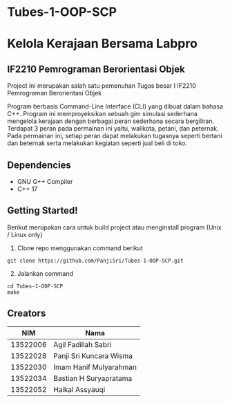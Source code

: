 # Tubes-1-OOP-SCP
# Kelola Kerajaan Bersama Labpro
## IF2210 Pemrograman Berorientasi Objek
 Project ini merupakan salah satu pemenuhan Tugas besar I IF2210 Pemrograman Berorientasi Objek

Program berbasis Command-Line Interface (CLI) yang dibuat dalam bahasa C++. Program ini memproyeksikan sebuah gim simulasi sederhana mengelola kerajaan dengan berbagai peran sederhana secara bergiliran. Terdapat 3 peran pada permainan ini yaitu, walikota, petani, dan peternak. Pada permainan ini, setiap peran dapat melakukan tugasnya seperti bertani dan beternak serta melakukan kegiatan seperti jual beli di toko.

## Dependencies

- GNU G++ Compiler
- C++ 17

## Getting Started!

Berikut merupakan cara untuk build project atau menginstall program
(Unix / Linux only)
1. Clone repo menggunakan command berikut

```
git clone https://github.com/PanjiSri/Tubes-1-OOP-SCP.git
```

2. Jalankan command

```
cd Tubes-1-OOP-SCP
make
```

## Creators

| NIM      | Nama                        |
| -------- | --------------------------- |
| 13522006 | Agil Fadillah Sabri         |
| 13522028 | Panji Sri Kuncara Wisma     |
| 13522030 | Imam Hanif Mulyarahman      |
| 13522034 | Bastian H Suryapratama      |
| 13522052 | Haikal Assyauqi             |